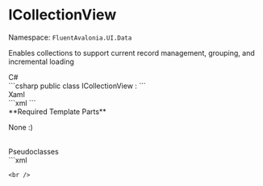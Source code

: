 # ICollectionView
Namespace: `FluentAvalonia.UI.Data`

Enables collections to support current record management, grouping, and incremental loading

<div class="code-example" markdown="1">
C#
</div>
```csharp
public class ICollectionView : 
```

<br />
<div class="code-example" markdown="1">
Xaml
</div>
```xml
<data:ICollectionView />
```

<br />
**Required Template Parts**

None :)


<br />

<div class="code-example" markdown="1">
Pseudoclasses
</div>
```xml

```
<br />